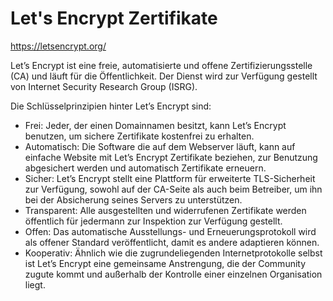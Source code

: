 # Let's Encrypt Zertifikate

<https://letsencrypt.org/>

Let’s Encrypt ist eine freie, automatisierte und offene Zertifizierungsstelle (CA) und läuft für die Öffentlichkeit. Der Dienst wird zur Verfügung gestellt von Internet Security Research Group (ISRG).

Die Schlüsselprinzipien hinter Let’s Encrypt sind:

- Frei: Jeder, der einen Domainnamen besitzt, kann Let’s Encrypt benutzen, um sichere Zertifikate kostenfrei zu erhalten.
- Automatisch: Die Software die auf dem Webserver läuft, kann auf einfache Website mit Let’s Encrypt Zertifikate beziehen, zur Benutzung abgesichert werden und automatisch Zertifikate erneuern.
- Sicher: Let’s Encrypt stellt eine Plattform für erweiterte TLS-Sicherheit zur Verfügung, sowohl auf der CA-Seite als auch beim Betreiber, um ihn bei der Absicherung seines Servers zu unterstützen.
- Transparent: Alle ausgestellten und widerrufenen Zertifikate werden öffentlich für jedermann zur Inspektion zur Verfügung gestellt.
- Offen: Das automatische Ausstellungs- und Erneuerungsprotokoll wird als offener Standard veröffentlicht, damit es andere adaptieren können.
- Kooperativ: Ähnlich wie die zugrundeliegenden Internetprotokolle selbst ist Let’s Encrypt eine gemeinsame Anstrengung, die der Community zugute kommt und außerhalb der Kontrolle einer einzelnen Organisation liegt.
